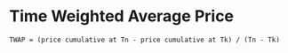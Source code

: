 # Time Weighted Average Price

```
TWAP = (price cumulative at Tn - price cumulative at Tk) / (Tn - Tk)
```
